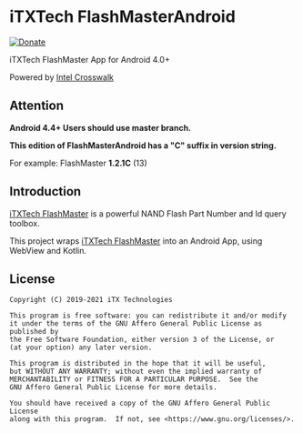 # iTXTech FlashMasterAndroid

[![Donate](https://img.shields.io/badge/alipay-donate-yellow.svg)](https://qr.alipay.com/FKX04751EZDP0SQ0BOT137)

iTXTech FlashMaster App for Android 4.0+

Powered by [Intel Crosswalk](https://github.com/crosswalk-project/crosswalk)

## Attention

**Android 4.4+ Users should use master branch.**

**This edition of FlashMasterAndroid has a "C" suffix in version string.**

For example: FlashMaster **1.2.1C** (13)

## Introduction

[iTXTech FlashMaster](https://github.com/iTXTech/FlashMaster) is a powerful NAND Flash Part Number and Id query toolbox.

This project wraps [iTXTech FlashMaster](https://github.com/iTXTech/FlashMaster) into an Android App, using WebView and Kotlin.

## License

    Copyright (C) 2019-2021 iTX Technologies
    
    This program is free software: you can redistribute it and/or modify
    it under the terms of the GNU Affero General Public License as published by
    the Free Software Foundation, either version 3 of the License, or
    (at your option) any later version.

    This program is distributed in the hope that it will be useful,
    but WITHOUT ANY WARRANTY; without even the implied warranty of
    MERCHANTABILITY or FITNESS FOR A PARTICULAR PURPOSE.  See the
    GNU Affero General Public License for more details.

    You should have received a copy of the GNU Affero General Public License
    along with this program.  If not, see <https://www.gnu.org/licenses/>.
